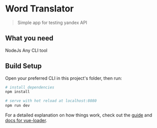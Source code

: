 # Word Translator

> Simple app for testing yandex API

## What you need

NodeJs 
Any CLI tool

## Build Setup
Open your preferred CLI in this project's folder, then run:

``` bash
# install dependencies
npm install

# serve with hot reload at localhost:8080
npm run dev
```

For a detailed explanation on how things work, check out the [guide](http://vuejs-templates.github.io/webpack/) and [docs for vue-loader](http://vuejs.github.io/vue-loader).
